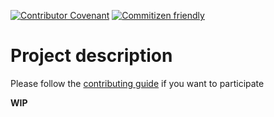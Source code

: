 [![Contributor Covenant](https://img.shields.io/badge/Contributor%20Covenant-2.0-4baaaa.svg)](.github/CODE_OF_CONDUCT.md)
[![Commitizen friendly](https://img.shields.io/badge/commitizen-friendly-brightgreen.svg)](http://commitizen.github.io/cz-cli/)

# Project description
Please follow the [contributing guide](.github/CONTRIBUTING.md) if you want to participate

**WIP**
